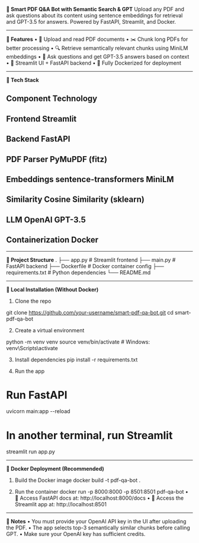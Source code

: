 **🧠 Smart PDF Q&A Bot with Semantic Search & GPT**
Upload any PDF and ask questions about its content using sentence embeddings for retrieval and GPT-3.5 for answers. Powered by FastAPI, Streamlit, and Docker.
________________________________________
**🚀 Features**
•	📄 Upload and read PDF documents
•	✂️ Chunk long PDFs for better processing
•	🔍 Retrieve semantically relevant chunks using MiniLM embeddings
•	🤖 Ask questions and get GPT-3.5 answers based on context
•	🧪 Streamlit UI + FastAPI backend
•	🐳 Fully Dockerized for deployment
________________________________________
**🧱 Tech Stack**
## Component	Technology
## Frontend	Streamlit
## Backend	FastAPI
## PDF Parser	PyMuPDF (fitz)
## Embeddings	sentence-transformers MiniLM
## Similarity	Cosine Similarity (sklearn)
## LLM	OpenAI GPT-3.5
## Containerization	Docker
________________________________________
**📁 Project Structure**
.
├── app.py            # Streamlit frontend
├── main.py           # FastAPI backend
├── Dockerfile        # Docker container config
├── requirements.txt  # Python dependencies
└── README.md
________________________________________
**🔧 Local Installation (Without Docker)**
1. Clone the repo

git clone https://github.com/your-username/smart-pdf-qa-bot.git
cd smart-pdf-qa-bot

2. Create a virtual environment

python -m venv venv
source venv/bin/activate  # Windows: venv\Scripts\activate

3. Install dependencies
pip install -r requirements.txt

4. Run the app

# Run FastAPI
uvicorn main:app --reload

# In another terminal, run Streamlit
streamlit run app.py
________________________________________
**🐳 Docker Deployment (Recommended)**
1. Build the Docker image
docker build -t pdf-qa-bot .

2. Run the container
docker run -p 8000:8000 -p 8501:8501 pdf-qa-bot
•	📍 Access FastAPI docs at: http://localhost:8000/docs
•	📍 Access the Streamlit app at: http://localhost:8501
________________________________________
**📌 Notes**
•	You must provide your OpenAI API key in the UI after uploading the PDF.
•	The app selects top-3 semantically similar chunks before calling GPT.
•	Make sure your OpenAI key has sufficient credits.

